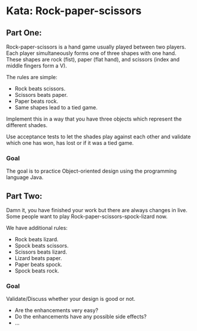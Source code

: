 # Kata: Rock-paper-scissors

## Part One:

Rock-paper-scissors is a hand game usually played between two players.
Each player simultaneously forms one of three shapes with one hand.
These shapes are rock (fist), paper (flat hand), and scissors (index and middle fingers form a V).

The rules are simple:

* Rock beats scissors.
* Scissors beats paper.
* Paper beats rock.
* Same shapes lead to a tied game.

Implement this in a way that you have three objects which represent the different shades.

Use acceptance tests to let the shades play against each other and validate which one has won,
has lost or if it was a tied game.

### Goal

The goal is to practice Object-oriented design using the programming language Java.

## Part Two:

Damn it, you have finished your work but there are always changes in live.
Some people want to play Rock-paper-scissors-spock-lizard now.

We have additional rules:

* Rock beats lizard.
* Spock beats scissors.
* Scissors beats lizard.
* Lizard beats paper.
* Paper beats spock.
* Spock beats rock.

### Goal

Validate/Discuss whether your design is good or not.

* Are the enhancements very easy?
* Do the enhancements have any possible side effects?
* ...


